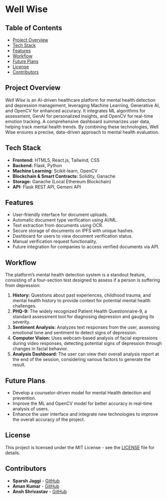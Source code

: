 
# Well Wise

## Table of Contents
- [Project Overview](#project-overview)
- [Tech Stack](#tech-stack)
- [Features](#features)
- [Workflow](#workflow)
- [Future Plans](#future-plans)
- [License](#license)
- [Contributors](#contributors)


## Project Overview
*Well Wise* is an AI-driven healthcare platform for mental health detection and depression management, leveraging Machine Learning, Generative AI, and OpenCV for enhanced accuracy. It integrates ML algorithms for assessment, GenAI for personalized insights, and OpenCV for real-time emotion tracking. A comprehensive dashboard summarizes user data, helping track mental health trends. By combining these technologies, Well Wise ensures a precise, data-driven approach to mental health evaluation.

## Tech Stack
- **Frontend:** HTML5, React.js, Tailwind, CSS
- **Backend:**  Flask, Python
- **Machine Learning:** Scikit-learn, OpenCV
- **Blockchain & Smart Contracts:** Solidity, Ganache
- **Storage:**  Ganache (Local Ethereum Blockchain)
- **API:**  Flask REST API, Gemeni API

## Features
- User-friendly interface for document uploads.
- Automatic document type verification using AI/ML.
- Text extraction from documents using OCR.
- Secure storage of documents on IPFS with unique hashes.
- Dashboard for users to view document verification status.
- Manual verification request functionality.
- Future integration for companies to access verified documents via API.

## Workflow
The platform’s mental health detection system is a standout feature, consisting of a four-section test designed to assess if a person is suffering from depression:

1. **History:** Questions about past experiences, childhood trauma, and mental health history to provide context for potential mental health challenges.
2. **PHQ-9:** The widely recognized Patient Health Questionnaire-9, a standard assessment tool for diagnosing depression and gauging its severity.
3. **Sentiment Analysis:** Analyzes text responses from the user, assessing emotional tone and sentiment to detect signs of depression.
4. **Computer Vision:** Uses webcam-based analysis of facial expressions during video responses, detecting potential signs of depression through changes in facial behavior.
5. **Analysis Dashboard:** The user can view their overall analysis report at the end of the session, considering various factors to generate the result.


## Future Plans
- Develop a counselor-driven model for mental Health detection and prevention.
- Improve the ML and OpenCV model for better accuracy in real-time analysis of users.
- Enhance the user interface and integrate new technologies to improve the overall accuracy of the project.

## License
This project is licensed under the MIT License - see the [LICENSE](LICENSE) file for details.

## Contributors
- **Sparsh Jaggi** - [GitHub](https://github.com/sparshjaggi07)
- **Aman Kumar** - [GitHub](https://github.com/trulyaman25)
- **Ansh Shrivastav** - [GitHub](https://github.com/ansh-d23)
